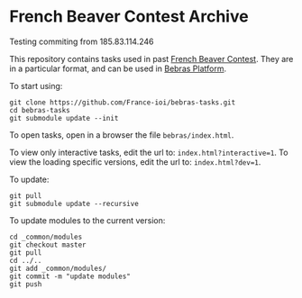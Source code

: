 # French Beaver Contest Archive

Testing commiting from 185.83.114.246

This repository contains tasks used in past [French Beaver Contest](http://castor-informatique.fr/). They are in a particular format, and can be used in [Bebras Platform](https://github.com/France-ioi/bebras-platform).

To start using:

```
git clone https://github.com/France-ioi/bebras-tasks.git
cd bebras-tasks
git submodule update --init
```

To open tasks, open in a browser the file `bebras/index.html`.

To view only interactive tasks, edit the url to: `index.html?interactive=1`.
To view the loading specific versions, edit the url to: `index.html?dev=1`.

To update:

```
git pull
git submodule update --recursive
```

To update modules to the current version:

```
cd _common/modules
git checkout master
git pull
cd ../..
git add _common/modules/
git commit -m "update modules"
git push
```
